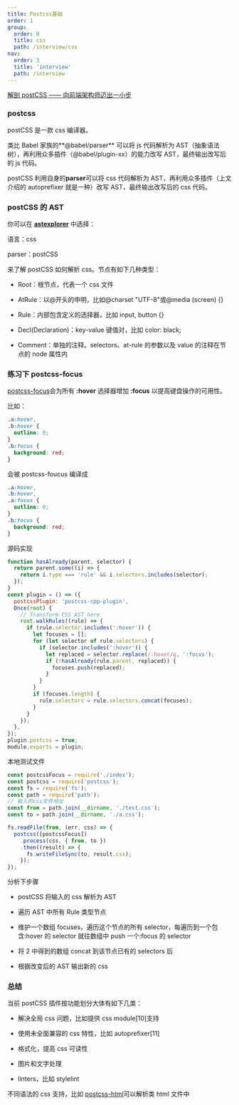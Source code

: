 ```yaml
---
title: Postcss基础
order: 1
group:
  order: 0
  title: css
  path: /interview/css
nav:
  order: 3
  title: 'interview'
  path: /interview
---
```


[解剖 postCSS —— 向前端架构师迈出一小步](https://mp.weixin.qq.com/s/qyqsR8-QJ17L3J3PBIbJIg)

### postcss

postCSS 是一款 css 编译器。

类比 Babel 家族的**@babel/parser** 可以将 js 代码解析为 AST（抽象语法树），再利用众多插件（@babel/plugin-xx）的能力改写 AST，最终输出改写后的 js 代码。

postCSS 利用自身的**parser**可以将 css 代码解析为 AST，再利用众多插件（上文介绍的 autoprefixer 就是一种）改写 AST，最终输出改写后的 css 代码。

### postCSS 的 AST

你可以在 **[astexplorer](https://astexplorer.net/)** 中选择：

语言：css

parser：postCSS

来了解 postCSS 如何解析 css。节点有如下几种类型：

- Root：根节点，代表一个 css 文件

- AtRule：以@开头的申明，比如@charset "UTF-8"或@media (screen) {}

- Rule：内部包含定义的选择器，比如 input, button {}

- Decl(Declaration)：key-value 键值对，比如 color: black;

- Comment：单独的注释。selectors、at-rule 的参数以及 value 的注释在节点的 node 属性内

### 练习下 postcss-focus

[postcss-focus](https://www.npmjs.com/package/postcss-focus)会为所有 **:hover** 选择器增加 **:focus** 以提高键盘操作的可用性。

比如：

```css
.a:hover,
.b:hover {
  outline: 0;
}
.b:focus {
  background: red;
}
```

会被 postcss-foucus 编译成

```css
.a:hover,
.b:hover,
.a:focus {
  outline: 0;
}
.b:focus {
  background: red;
}
```

源码实现

```js
function hasAlready(parent, selector) {
  return parent.some((i) => {
    return i.type === 'rule' && i.selectors.includes(selector);
  });
}
const plugin = () => ({
  postcssPlugin: 'postcss-cpp-plugin',
  Once(root) {
    // Transform CSS AST here
    root.walkRules((rule) => {
      if (rule.selector.includes(':hover')) {
        let focuses = [];
        for (let selector of rule.selectors) {
          if (selector.includes(':hover')) {
            let replaced = selector.replace(/:hover/g, ':focus');
            if (!hasAlready(rule.parent, replaced)) {
              focuses.push(replaced);
            }
          }
        }
        if (focuses.length) {
          rule.selectors = rule.selectors.concat(focuses);
        }
      }
    });
  },
});
plugin.postcss = true;
module.exports = plugin;
```

本地测试文件

```js
const postcssFocus = require('./index');
const postcss = require('postcss');
const fs = require('fs');
const path = require('path');
// 输入的css文件地址
const from = path.join(__dirname, './test.css');
const to = path.join(__dirname, './a.css');

fs.readFile(from, (err, css) => {
  postcss([postcssFocus])
    .process(css, { from, to })
    .then((result) => {
      fs.writeFileSync(to, result.css);
    });
});
```

分析下步骤

- postCSS 将输入的 css 解析为 AST

- 遍历 AST 中所有 Rule 类型节点

- 维护一个数组 focuses，遍历这个节点的所有 selector，每遍历到一个包含:hover 的 selector 就往数组中 push 一个:focus 的 selector

- 将 2 中得到的数组 concat 到该节点已有的 selectors 后

- 根据改变后的 AST 输出新的 css

### 总结

当前 postCSS 插件按功能划分大体有如下几类：

- 解决全局 css 问题，比如提供 css module[10]支持

- 使用未全面兼容的 css 特性，比如 autoprefixer[11]

- 格式化，提高 css 可读性

- 图片和文字处理

- linters，比如 stylelint

不同语法的 css 支持，比如 [postcss-html](https://www.npmjs.com/package/postcss-html)可以解析类 html 文件中<style>标签内的 css 语法
